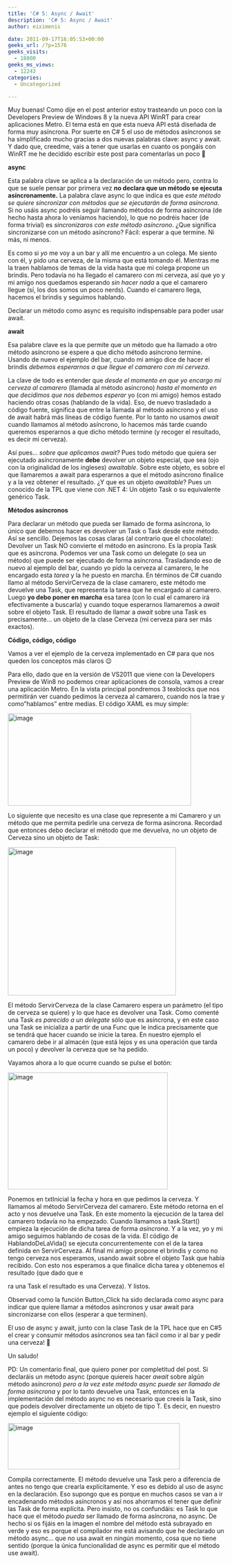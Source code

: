 ```yaml
---
title: 'C# 5: Async / Await'
description: 'C# 5: Async / Await'
author: eiximenis

date: 2011-09-17T16:05:53+00:00
geeks_url: /?p=1576
geeks_visits:
  - 18800
geeks_ms_views:
  - 12243
categories:
  - Uncategorized

---
```

Muy buenas! Como dije en el post anterior estoy trasteando un poco con la Developers Preview de Windows 8 y la nueva API WinRT para crear aplicaciones Metro. El tema está en que esta nueva API está diseñada de forma muy asíncrona. Por suerte en C# 5 el uso de métodos asíncronos se ha simplificado mucho gracias a dos nuevas palabras clave: async y await. Y dado que, creedme, vais a tener que usarlas en cuanto os pongáis con WinRT me he decidido escribir este post para comentarlas un poco 🙂

**async**

Esta palabra clave se aplica a la declaración de un método pero, contra lo que se suele pensar por primera vez **no declara que un método se ejecuta asíncronamente.** La palabra clave async lo que indica es que _este método se quiere sincronizar con métodos que se ejecutarán de forma asíncrona_. Si no usáis async podréis seguir llamando métodos de forma asíncrona (de hecho hasta ahora lo veníamos haciendo), lo que no podréis hacer (de forma trivial) es _sincronizaros con este método asíncrono_. ¿Que significa sincronizarse con un método asíncrono? Fácil: esperar a que termine. Ni más, ni menos.

Es como si _yo_ me voy a un bar y allí me encuentro a un colega. Me siento con él, y pido una cerveza, de la misma que está tomando él. Mientras me la traen hablamos de temas de la vida hasta que mi colega propone un brindis. Pero todavía no ha llegado el camarero con mi cerveza, así que yo y mi amigo nos quedamos esperando _sin hacer nada_ a que el camarero llegue (sí, los dos somos un poco nerds). Cuando el camarero llega, hacemos el brindis y seguimos hablando.

Declarar un método como async es requisito indispensable para poder usar await.

**await**

Esa palabre clave es la que permite que un método que ha llamado a otro método asíncrono se espere a que dicho método asíncrono termine. Usando de nuevo el ejemplo del bar, cuando mi amigo dice de hacer el brindis _debemos esperarnos a que llegue el camarero con mi cerveza_.

La clave de todo es entender que _desde el momento en que yo encargo mi cerveza al camarero_ (llamada al método asíncrono) _hasta el momento en que decidimos que nos debemos esperar_ yo (con mi amigo) hemos estado haciendo otras cosas (hablando de la vida). Eso, de nuevo trasladado a código fuente, significa que entre la llamada al método asíncrono y el uso de await habrá más líneas de código fuente. Por lo tanto no usamos _await_ cuando llamamos al método asíncrono, lo hacemos más tarde cuando queremos esperarnos a que dicho método termine (y recoger el resultado, es decir mi cerveza).

Así pues… _sobre que aplicamos await?_ Pues todo método que quiera ser ejecutado asíncronamente **debe** devolver un objeto especial, que sea (ojo con la originalidad de los ingleses) _awaitable_. Sobre este objeto, es sobre el que llamaremos a await para esperarnos a que el método asíncrono finalice y a la vez obtener el resultado. ¿Y que es un objeto _awaitable_? Pues un conocido de la TPL que viene con .NET 4: Un objeto Task o su equivalente genérico Task<T>.

**Métodos asíncronos**

Para declarar un método que pueda ser llamado de forma asíncrona, lo único que debemos hacer es devolver un Task o Task<T> desde este método. Así se sencillo. Dejemos las cosas claras (al contrario que el chocolate): Devolver un Task NO convierte el método en asíncrono. Es la propia Task que es asíncrona. Podemos ver una Task como un delegate (o sea un método) que puede ser ejecutado de forma asíncrona. Trasladando eso de nuevo al ejemplo del bar, cuando yo pido la cerveza al camarero, le he encargado esta _tarea_ y la he puesto en marcha. En términos de C# cuando llamo al método ServirCerveza de la clase camarero, este método me devuelve una Task<Cerveza>, que representa la tarea que he encargado al camarero. Luego **yo debo poner en marcha** esa tarea (con lo cual el camarero irá efectivamente a buscarla) y cuando toque esperarnos llamaremos a _await_ sobre el objeto Task<Cerveza>. El resultado de llamar a _await_ sobre una Task<Cerveza> es precisamente… un objeto de la clase Cerveza (mi cerveza para ser más exactos).

**Código, código, código**

Vamos a ver el ejemplo de la cerveza implementado en C# para que nos queden los conceptos más claros 😉

Para ello, dado que en la versión de VS2011 que viene con la Developers Preview de Win8 no podemos crear aplicaciones de consola, vamos a crear una aplicación Metro. En la vista principal pondremos 3 texblocks que nos permitirán ver cuando pedimos la cerveza al camarero, cuando nos la trae y como”hablamos” entre medias. El código XAML es muy simple:

[<img title="image" style="border-top: 0px; border-right: 0px; background-image: none; border-bottom: 0px; padding-top: 0px; padding-left: 0px; border-left: 0px; display: inline; padding-right: 0px" border="0" alt="image" src="http://geeks.ms/cfs-file.ashx/__key/CommunityServer.Blogs.Components.WeblogFiles/etomas/image_5F00_thumb_5F00_7E386654.png" width="424" height="213" />][1]

Lo siguiente que necesito es una clase que represente a mi Camarero y un método que me permita pedirle una cerveza de forma asíncrona. Recordad que entonces debo declarar el método que me devuelva, no un objeto de Cerveza sino un objeto de Task<Cerveza>:

[<img title="image" style="border-top: 0px; border-right: 0px; background-image: none; border-bottom: 0px; padding-top: 0px; padding-left: 0px; border-left: 0px; display: inline; padding-right: 0px" border="0" alt="image" src="http://geeks.ms/cfs-file.ashx/__key/CommunityServer.Blogs.Components.WeblogFiles/etomas/image_5F00_thumb_5F00_3B791B1C.png" width="389" height="342" />][2]

El método ServirCerveza de la clase Camarero espera un parámetro (el tipo de cerveza se quiere) y lo que hace es devolver una Task<Cerveza>. Como comenté una Task _es parecido a un delegate_ sólo que es asíncrona, y en este caso una Task<T> se inicializa a partir de una Func<T> que le indica precisamente que se tendrá que hacer cuando se inicie la tarea. En nuestro ejemplo el camarero debe ir al almacén (que está lejos y es una operación que tarda un poco) y devolver la cerveza que se ha pedido.

Vayamos ahora a lo que ocurre cuando se pulse el botón:

[<img title="image" style="border-top: 0px; border-right: 0px; background-image: none; border-bottom: 0px; padding-top: 0px; padding-left: 0px; border-left: 0px; display: inline; padding-right: 0px" border="0" alt="image" src="http://geeks.ms/cfs-file.ashx/__key/CommunityServer.Blogs.Components.WeblogFiles/etomas/image_5F00_thumb_5F00_18D4DCA1.png" width="370" height="270" />][3]

Ponemos en txtInicial la fecha y hora en que pedimos la cerveza. Y llamamos al método ServirCerveza del camarero. Este método retorna en el acto y nos devuelve una Task<Cerveza>. En este momento la ejecución de la tarea del camarero todavía no ha empezado. Cuando llamamos a task.Start() empieza la ejecución de dicha tarea de forma _asíncrona_. Y a la vez, yo y mi amigo seguimos hablando de cosas de la vida. El código de HablandoDeLaVida() se ejecuta concurrentemente con el de la tarea definida en ServirCerveza. Al final mi amigo propone el brindis y como no tengo cerveza nos esperamos, usando await sobre el objeto Task<Cerveza> que había recibido. Con esto nos esperamos a que finalice dicha tarea y obtenemos el resultado (que dado que e
  
ra una Task<Cerveza> el resultado es una Cerveza). Y listos.

Observad como la función Button_Click ha sido declarada como async para indicar que quiere llamar a métodos asíncronos y usar await para sincronizarse con ellos (esperar a que terminen).

El uso de async y await, junto con la clase Task de la TPL hace que en C#5 el crear y consumir métodos asíncronos sea tan fácil como ir al bar y pedir una cerveza! 🙂

Un saludo!

PD: Un comentario final, que quiero poner por completitud del post. Si declaráis un método async (porque quiereis hacer _await_ sobre algún método asíncrono) _pero a la vez este método async puede ser llamado de forma asíncrona_ y por lo tanto devuelve una Task<T>, entonces en la implementación del método async no es necesario que creeis la Task<T>, sino que podeis devolver directamente un objeto de tipo T. Es decir, en nuestro ejemplo el siguiente código:

[<img title="image" style="border-top: 0px; border-right: 0px; background-image: none; border-bottom: 0px; padding-top: 0px; padding-left: 0px; border-left: 0px; display: inline; padding-right: 0px" border="0" alt="image" src="http://geeks.ms/cfs-file.ashx/__key/CommunityServer.Blogs.Components.WeblogFiles/etomas/image_5F00_thumb_5F00_6F7D94A2.png" width="398" height="107" />][4]

Compila correctamente. El método devuelve una Task<Cerveza> pero a diferencia de antes no tengo que crearla explicitamente. Y eso es debido al uso de async en la declaración. Eso supongo que es porque en muchos casos se van a ir encadenando métodos asíncronos y así nos ahorramos el tener que definir las Task<T> de forma explícita. Pero insisto, no os confundáis: es Task<T> lo que hace que el método _pueda_ ser llamado de forma asíncrona, no async. De hecho si os fijáis en la imagen el nombre del método está subrayado en verde y eso es porque el compilador me está avisando que he declarado un método async… que no usa await en ningún momento, cosa que no tiene sentido (porque la única funcionalidad de async es permitir que el método use await).

 [1]: http://geeks.ms/cfs-file.ashx/__key/CommunityServer.Blogs.Components.WeblogFiles/etomas/image_5F00_40F7B18D.png
 [2]: http://geeks.ms/cfs-file.ashx/__key/CommunityServer.Blogs.Components.WeblogFiles/etomas/image_5F00_27CC3188.png
 [3]: http://geeks.ms/cfs-file.ashx/__key/CommunityServer.Blogs.Components.WeblogFiles/etomas/image_5F00_2542FFCA.png
 [4]: http://geeks.ms/cfs-file.ashx/__key/CommunityServer.Blogs.Components.WeblogFiles/etomas/image_5F00_1071074A.png